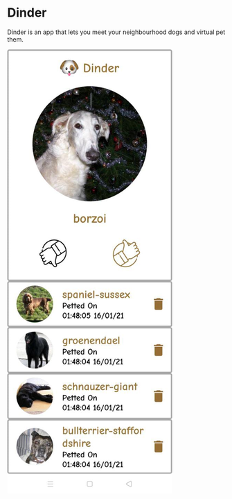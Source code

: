 # Dinder

Dinder is an app that lets you meet your neighbourhood dogs and virtual pet them.

![Screen Shot](https://raw.githubusercontent.com/anchal12ajay12/Dinder/master/dinder.jpeg)
